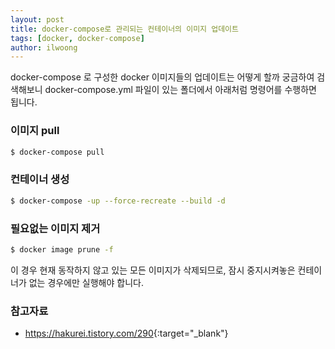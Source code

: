 ```yaml
---
layout: post
title: docker-compose로 관리되는 컨테이너의 이미지 업데이트
tags: [docker, docker-compose]
author: ilwoong
---
```


docker-compose 로 구성한 docker 이미지들의 업데이트는 어떻게 할까 궁금하여 검색해보니 docker-compose.yml 파일이 있는 폴더에서 아래처럼 명령어를 수행하면 됩니다.

### 이미지 pull

```bash
$ docker-compose pull
```

### 컨테이너 생성

```bash
$ docker-compose -up --force-recreate --build -d
```

### 필요없는 이미지 제거

```bash
$ docker image prune -f
```

이 경우 현재 동작하지 않고 있는 모든 이미지가 삭제되므로, 잠시 중지시켜놓은 컨테이너가 없는 경우에만 실행해야 합니다.

### 참고자료
- <https://hakurei.tistory.com/290>{:target="_blank"}